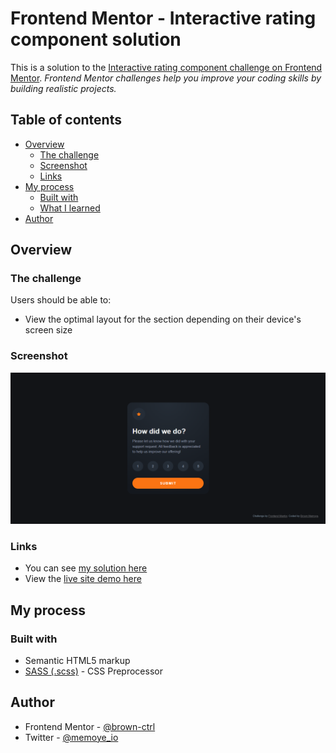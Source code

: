 # Frontend Mentor - Interactive rating component solution

This is a solution to the [Interactive rating component challenge on Frontend Mentor](https://www.frontendmentor.io/challenges/interactive-rating-component-koxpeBUmI).
_Frontend Mentor challenges help you improve your coding skills by building realistic projects._

## Table of contents

- [Overview](#overview)
  - [The challenge](#the-challenge)
  - [Screenshot](#screenshot)
  - [Links](#links)
- [My process](#my-process)
  - [Built with](#built-with)
  - [What I learned](#what-i-learned)
- [Author](#author)

## Overview

### The challenge

Users should be able to:

- View the optimal layout for the section depending on their device's screen size

### Screenshot

![My solution](./images/solution.png)

### Links

- You can see [my solution here](https://www.frontendmentor.io/solutions/interactive-rating-component-with-html-scss-and-js-dpn7m3KH18)
- View the [live site demo here](https://fm-rating-card.vercel.app/)

## My process

### Built with

- Semantic HTML5 markup
- [SASS (.scss)](https://sass-lang.com/) - CSS Preprocessor

## Author

<!-- - LinkedIn - [](https://www.your-site.com) -->

- Frontend Mentor - [@brown-ctrl](https://www.frontendmentor.io/profile/brown-ctrl)
- Twitter - [@memoye_io](https://www.twitter.com/memoye_io)

<!--
## Acknowledgments

This is where you can give a hat tip to anyone who helped you out on this project. Perhaps you worked in a team or got some inspiration from someone else's solution. This is the perfect place to give them some credit.

**Note: Delete this note and edit this section's content as necessary. If you completed this challenge by yourself, feel free to delete this section entirely.** -->
